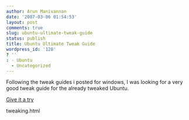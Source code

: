 ```yaml
---
author: Arun Manivannan
date: '2007-03-06 01:54:53'
layout: post
comments: true
slug: ubuntu-ultimate-tweak-guide
status: publish
title: Ubuntu Ultimate Tweak Guide
wordpress_id: '128'
? ''
: - Ubuntu
  - Uncategorized
---
```


Following the tweak guides i posted for windows, I was looking for a very good
tweak guide for the already tweaked Ubuntu.

[Give it a try ][1]

   [1]: http://linuxmonitor.blogspot.com/2007/03/ultimate-ubuntu-performance-
tweaking.html

